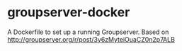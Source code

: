 # groupserver-docker

A Dockerfile to set up a running Groupserver. Based on http://groupserver.org/r/post/3y6zMyteiOuaCZ0n2p7ALB
